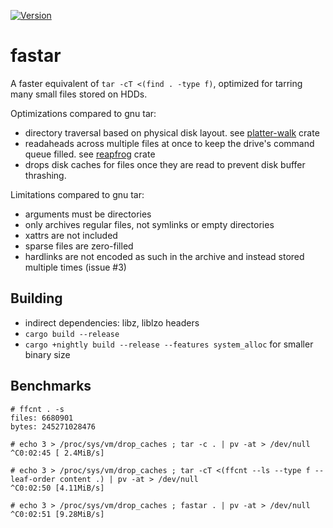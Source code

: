 [![Version](https://img.shields.io/crates/v/fastar.svg)](https://crates.io/crates/fastar)

# fastar

A faster equivalent of  `tar -cT <(find . -type f)`, optimized for tarring many small files stored on HDDs.
  
Optimizations compared to gnu tar:

* directory traversal based on physical disk layout. see [platter-walk](https://github.com/the8472/platter-walk) crate 
* readaheads across multiple files at once to keep the drive's command queue filled. see [reapfrog](https://github.com/the8472/reapfrog) crate
* drops disk caches for files once they are read to prevent disk buffer thrashing.


Limitations compared to gnu tar:

* arguments must be directories
* only archives regular files, not symlinks or empty directories
* xattrs are not included
* sparse files are zero-filled
* hardlinks are not encoded as such in the archive and instead stored multiple times (issue #3)

## Building

* indirect dependencies: libz, liblzo headers
* `cargo build --release`
* `cargo +nightly build --release --features system_alloc` for smaller binary size

## Benchmarks

```
# ffcnt . -s
files: 6680901
bytes: 245271028476

# echo 3 > /proc/sys/vm/drop_caches ; tar -c . | pv -at > /dev/null
^C0:02:45 [ 2.4MiB/s]

# echo 3 > /proc/sys/vm/drop_caches ; tar -cT <(ffcnt --ls --type f --leaf-order content .) | pv -at > /dev/null
^C0:02:50 [4.11MiB/s]

# echo 3 > /proc/sys/vm/drop_caches ; fastar . | pv -at > /dev/null
^C0:02:51 [9.28MiB/s]
```